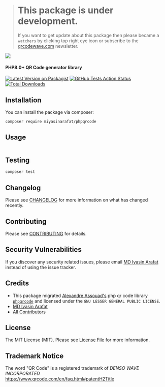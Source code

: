 > # This package is under development. 
> If you want to get update about this package then please became a `watchers` by clicking top right eye icon or subscribe to the [qrcodewave.com](https://qrcodewave.com) newsletter.

[<img src="https://user-images.githubusercontent.com/16781160/163576166-6370186d-4dbe-4726-b988-bc8619c9989b.svg" />](https://qrcodewave.com)
#### PHP8.0+ QR Code generator library

[![Latest Version on Packagist](https://img.shields.io/packagist/v/miyasinarafat/phpqrcode.svg?style=flat-square)](https://packagist.org/packages/miyasinarafat/phpqrcode)
[![GitHub Tests Action Status](https://img.shields.io/github/workflow/status/iarafat/phpqrcode/run-tests?label=tests)](https://github.com/miyasinarafat/phpqrcode/actions?query=workflow%3ATests+branch%3Amaster)
[![Total Downloads](https://img.shields.io/packagist/dt/miyasinarafat/phpqrcode.svg?style=flat-square)](https://packagist.org/packages/miyasinarafat/phpqrcode)

## Installation

You can install the package via composer:

```bash
composer require miyasinarafat/phpqrcode
```

## Usage

```php

```

## Testing

```bash
composer test
```

## Changelog

Please see [CHANGELOG](CHANGELOG.md) for more information on what has changed recently.

## Contributing

Please see [CONTRIBUTING](.github/CONTRIBUTING.md) for details.

## Security Vulnerabilities
If you discover any security related issues, please email [MD Iyasin Arafat](mailto:miyasinarafat@gmail.com?subject=[GitHub]%20PHPQRCODE%20Security%20Vulnerabilities) instead of using the issue tracker.

## Credits
- This package migrated [Alexandre Assouad's](https://github.com/t0k4rt) php qr code library [`phpqrcode`](https://github.com/t0k4rt/phpqrcode) and licensed under the `GNU LESSER GENERAL PUBLIC LICENSE`.
- [MD Iyasin Arafat](https://github.com/iarafat)
- [All Contributors](../../contributors)

## License

The MIT License (MIT). Please see [License File](LICENSE.md) for more information.


## Trademark Notice

The word "QR Code" is a registered trademark of *DENSO WAVE INCORPORATED*<br>
https://www.qrcode.com/en/faq.html#patentH2Title

